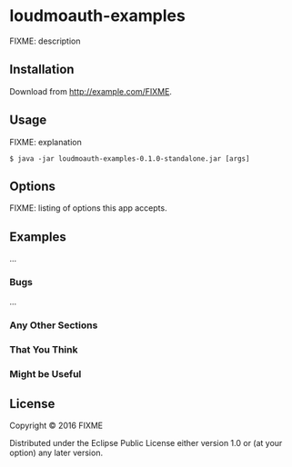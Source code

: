 # loudmoauth-examples

FIXME: description

## Installation

Download from http://example.com/FIXME.

## Usage

FIXME: explanation

    $ java -jar loudmoauth-examples-0.1.0-standalone.jar [args]

## Options

FIXME: listing of options this app accepts.

## Examples

...

### Bugs

...

### Any Other Sections
### That You Think
### Might be Useful

## License

Copyright © 2016 FIXME

Distributed under the Eclipse Public License either version 1.0 or (at
your option) any later version.

